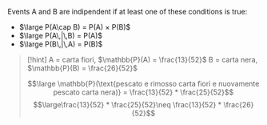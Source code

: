 Events A and B are indipendent if at least one of these conditions is true:

- $\large P(A\cap B) = P(A) × P(B)$
- $\large P(A\,|\,B) = P(A)$
- $\large P(B\,|\,A) = P(B)$

> [!hint]
> A = carta fiori, $\mathbb{P}(A) = \frac{13}{52}$
> B = carta nera, $\mathbb{P}(B) = \frac{26}{52}$
> 
> $$\large \mathbb{P}(\text{pescato e rimosso carta fiori e nuovamente pescato carta nera)} = \frac{13}{52} * \frac{25}{52}$$
> $$\large\frac{13}{52} * \frac{25}{52}\neq \frac{13}{52} * \frac{26}{52}$$

